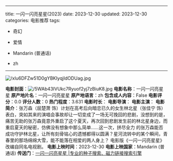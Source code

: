 
---
title: 一闪一闪亮星星(2023)
date: 2023-12-30
updated: 2023-12-30
categories: 电影推荐
tags:

- 奇幻
- 爱情

- Mandarin (普通话)
- zh
---

<img src="https://image.tmdb.org/t/p/original/xlu6DFZw51D0gYBKIyqjIdODUag.jpg" alt="/xlu6DFZw51D0gYBKIyqjIdODUag.jpg" title="/xlu6DFZw51D0gYBKIyqjIdODUag.jpg">

**电影封面**：<img src="https://image.tmdb.org/t/p/w200/5WAb43IVUkc7Ryuof2yj7zBiuK8.jpg" alt="/5WAb43IVUkc7Ryuof2yj7zBiuK8.jpg" title="/5WAb43IVUkc7Ryuof2yj7zBiuK8.jpg">
**电影名称**：一闪一闪亮星星
**原产地片名**：一闪一闪亮星星
**原产地语言**：zh
**包含成人内容**：False
**电影评分**：0.0
**评分人数**：0
**热门程度**：3.631
**电影时长**：
**电影导演**：
**电影主演**：
**电影简介**：张万森（屈楚萧 饰）计划在高考后向暗恋已久的女生林北星（张佳宁 饰）表白，突如其来的演唱会事故却让一切变成了一场无可挽回的悲剧，没想到的是，痛苦无助的张万森竟意外重启了这个夏天，再次回到悲剧发生前的林北星身边，而重启夏天的秘密，仿佛没有想象中那么简单……这一次，拼尽全力 的张万森能否成功守护林北星，让所有刻骨铭心的遗憾都得以圆满？星河流转中的某个瞬间，青春里的那场绵绵大雪，能不能落在相爱的两人身上？ 电影版《一闪一闪亮星星》改编自同名电视剧。
**电影上映时间**：2023-12-30
**电影上映国家**：Mandarin (普通话)
**传送门**：[一闪一闪亮星星 |专业的种子搜索、磁力链接搜索引擎](https://movie.amd794.com:2083/?search=%E4%B8%80%E9%97%AA%E4%B8%80%E9%97%AA%E4%BA%AE%E6%98%9F%E6%98%9F&ordering=&mode=match_phrase&page_size=10&page=1)

